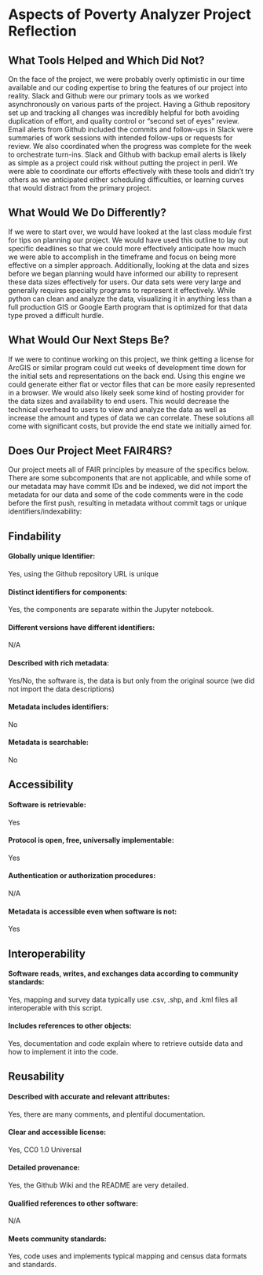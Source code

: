 # Aspects of Poverty Analyzer Project Reflection

## What Tools Helped and Which Did Not?
  On the face of the project, we were probably overly optimistic in our time available and our coding expertise to bring the features of our project into reality. Slack and Github were our primary tools as we worked asynchronously on various parts of the project. Having a Github repository set up and tracking all changes was incredibly helpful for both avoiding duplication of effort, and quality control or “second set of eyes” review. Email alerts from Github included the commits and follow-ups in Slack were summaries of work sessions with intended follow-ups or requests for review. We also coordinated when the progress was complete for the week to orchestrate turn-ins. Slack and Github with backup email alerts is likely as simple as a project could risk without putting the project in peril. We were able to coordinate our efforts effectively with these tools and didn’t try others as we anticipated either scheduling difficulties, or learning curves that would distract from the primary project.

## What Would We Do Differently?
If we were to start over, we would have looked at the last class module first for tips on planning our project. We would have used this outline to lay out specific deadlines so that we could more effectively anticipate how much we were able to accomplish in the timeframe and focus on being more effective on a simpler approach. Additionally, looking at the data and sizes before we began planning would have informed our ability to represent these data sizes effectively for users. Our data sets were very large and generally requires specialty programs to represent it effectively. While python can clean and analyze the data, visualizing it in anything less than a full production GIS or Google Earth program that is optimized for that data type proved a difficult hurdle.

## What Would Our Next Steps Be?
If we were to continue working on this project, we think getting a license for ArcGIS or similar program could cut weeks of development time down for the initial sets and representations on the back end. Using this engine we could generate either flat or vector files that can be more easily represented in a browser. We would also likely seek some kind of hosting provider for the data sizes and availability to end users. This would decrease the technical overhead to users to view and analyze the data as well as increase the amount and types of data we can correlate. These solutions all come with significant costs, but provide the end state we initially aimed for. 

## Does Our Project Meet FAIR4RS?
Our project meets all of FAIR principles by measure of the specifics below. There are some subcomponents that are not applicable, and while some of our metadata may have commit IDs and be indexed, we did not import the metadata for our data and some of the code comments were in the code before the first push, resulting in metadata without commit tags or unique identifiers/indexability: 

##	Findability
####	Globally unique Identifier: 
  Yes, using the Github repository URL is unique
####	Distinct identifiers for components: 
  Yes, the components are separate within the Jupyter notebook.
####	Different versions have different identifiers: 
  N/A
####	Described with rich metadata: 
  Yes/No, the software is, the data is but only from the original source (we did not import the data descriptions)
####	Metadata includes identifiers: 
  No
####	Metadata is searchable: 
  No
##	Accessibility
####	Software is retrievable: 
Yes
####	Protocol is open, free, universally implementable: 
Yes
####	Authentication or authorization procedures: 
N/A
####	Metadata is accessible even when software is not: 
Yes
##	Interoperability
####	Software reads, writes, and exchanges data according to community standards: 
Yes, mapping and survey data typically use .csv, .shp, and .kml files all interoperable with this script.
####	Includes references to other objects: 
Yes, documentation and code explain where to retrieve outside data and how to implement it into the code.
##	Reusability 
####	Described with accurate and relevant attributes: 
Yes, there are many comments, and plentiful documentation.
####	Clear and accessible license: 
Yes, CC0 1.0 Universal 
####	Detailed provenance: 
Yes, the Github Wiki and the README are very detailed.
####	Qualified references to other software: 
N/A
####	Meets community standards: 
Yes, code uses and implements typical mapping and census data formats and standards.
